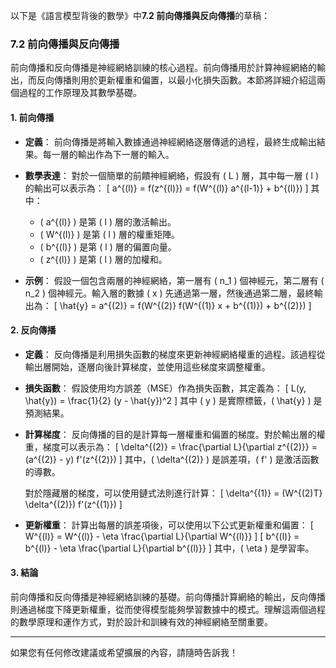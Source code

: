 以下是《語言模型背後的數學》中**7.2 前向傳播與反向傳播**的草稿：

### 7.2 前向傳播與反向傳播

前向傳播和反向傳播是神經網絡訓練的核心過程。前向傳播用於計算神經網絡的輸出，而反向傳播則用於更新權重和偏置，以最小化損失函數。本節將詳細介紹這兩個過程的工作原理及其數學基礎。

#### 1. 前向傳播

- **定義**：
  前向傳播是將輸入數據通過神經網絡逐層傳遞的過程，最終生成輸出結果。每一層的輸出作為下一層的輸入。

- **數學表達**：
  對於一個簡單的前饋神經網絡，假設有 \( L \) 層，其中每一層 \( l \) 的輸出可以表示為：
  \[
  a^{(l)} = f(z^{(l)}) = f(W^{(l)} a^{(l-1)} + b^{(l)})
  \]
  其中：
  - \( a^{(l)} \) 是第 \( l \) 層的激活輸出。
  - \( W^{(l)} \) 是第 \( l \) 層的權重矩陣。
  - \( b^{(l)} \) 是第 \( l \) 層的偏置向量。
  - \( z^{(l)} \) 是第 \( l \) 層的加權和。

- **示例**：
  假設一個包含兩層的神經網絡，第一層有 \( n_1 \) 個神經元，第二層有 \( n_2 \) 個神經元。輸入層的數據 \( x \) 先通過第一層，然後通過第二層，最終輸出為：
  \[
  \hat{y} = a^{(2)} = f(W^{(2)} f(W^{(1)} x + b^{(1)}) + b^{(2)})
  \]

#### 2. 反向傳播

- **定義**：
  反向傳播是利用損失函數的梯度來更新神經網絡權重的過程。該過程從輸出層開始，逐層向後計算梯度，並使用這些梯度來調整權重。

- **損失函數**：
  假設使用均方誤差（MSE）作為損失函數，其定義為：
  \[
  L(y, \hat{y}) = \frac{1}{2} (y - \hat{y})^2
  \]
  其中 \( y \) 是實際標籤，\( \hat{y} \) 是預測結果。

- **計算梯度**：
  反向傳播的目的是計算每一層權重和偏置的梯度。對於輸出層的權重，梯度可以表示為：
  \[
  \delta^{(2)} = \frac{\partial L}{\partial z^{(2)}} = (a^{(2)} - y) f'(z^{(2)})
  \]
  其中，\( \delta^{(2)} \) 是誤差項，\( f' \) 是激活函數的導數。

  對於隱藏層的梯度，可以使用鏈式法則進行計算：
  \[
  \delta^{(1)} = (W^{(2)T} \delta^{(2)}) f'(z^{(1)})
  \]

- **更新權重**：
  計算出每層的誤差項後，可以使用以下公式更新權重和偏置：
  \[
  W^{(l)} = W^{(l)} - \eta \frac{\partial L}{\partial W^{(l)}}
  \]
  \[
  b^{(l)} = b^{(l)} - \eta \frac{\partial L}{\partial b^{(l)}}
  \]
  其中，\( \eta \) 是學習率。

#### 3. 結論

前向傳播和反向傳播是神經網絡訓練的基礎。前向傳播計算網絡的輸出，反向傳播則通過梯度下降更新權重，從而使得模型能夠學習數據中的模式。理解這兩個過程的數學原理和運作方式，對於設計和訓練有效的神經網絡至關重要。

---

如果您有任何修改建議或希望擴展的內容，請隨時告訴我！